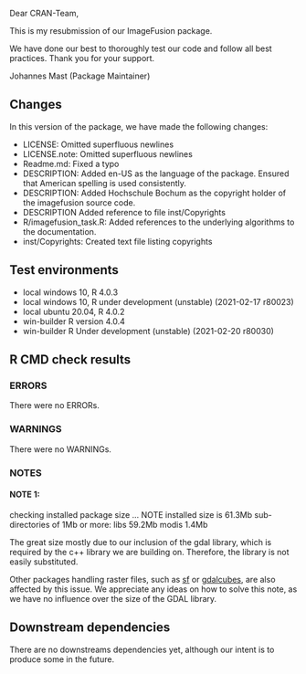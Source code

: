 Dear CRAN-Team,

This is my resubmission of our ImageFusion package. 

We have done our best to thoroughly test our code and follow all best practices.
Thank you for your support.

Johannes Mast (Package Maintainer)

## Changes

In this version of the package, we have made the following changes:
* LICENSE: Omitted superfluous newlines
* LICENSE.note: Omitted superfluous newlines
* Readme.md: Fixed a typo 
* DESCRIPTION: Added en-US as the language of the package. Ensured that American spelling is used consistently.
* DESCRIPTION: Added Hochschule Bochum as the copyright holder of the imagefusion source code.
* DESCRIPTION Added reference to file inst/Copyrights
* R/imagefusion_task.R: Added references to the underlying algorithms to the documentation.
* inst/Copyrights: Created text file listing copyrights

## Test environments
* local windows 10, R 4.0.3
* local windows 10, R under development (unstable) (2021-02-17 r80023)
* local ubuntu 20.04, R 4.0.2
* win-builder  R version 4.0.4
* win-builder  R Under development (unstable) (2021-02-20 r80030)

## R CMD check results

### ERRORS

There were no ERRORs.

### WARNINGS

There were no WARNINGs.

### NOTES

#### NOTE 1:
checking installed package size ... NOTE
    installed size is 61.3Mb
    sub-directories of 1Mb or more:
      libs   59.2Mb
      modis   1.4Mb
      
The great size mostly due to our inclusion of the gdal library,
which is required by the c++ library we are building on. 
Therefore, the library is not easily substituted.

Other packages handling raster files,
such as [sf](https://cran.r-project.org/web/packages/sf/index.html) or [gdalcubes](https://cran.r-project.org/web/packages/gdalcubes/index.html),
are also affected by this issue.
We appreciate any ideas on how to solve this note,
as we have no influence over the size of the GDAL library.

## Downstream dependencies

There are no downstreams dependencies yet,
although our intent is to produce some in the future.